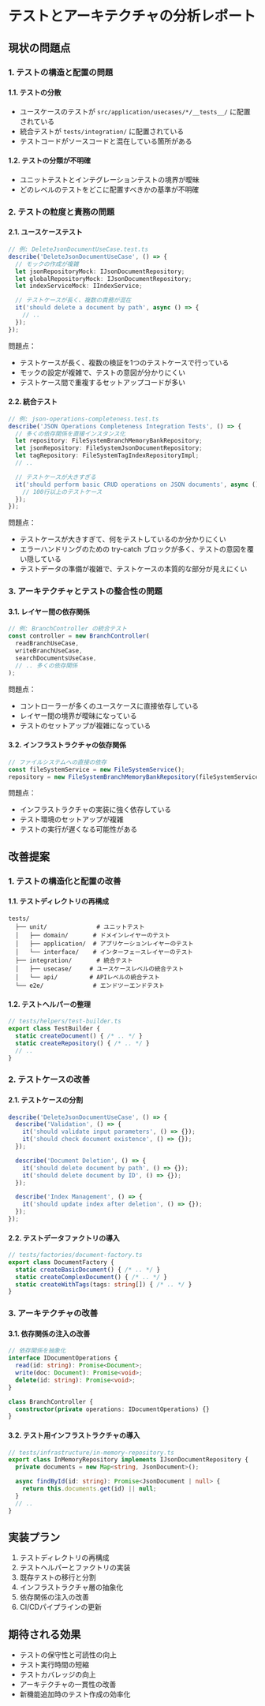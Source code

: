 # テストとアーキテクチャの分析レポート

## 現状の問題点

### 1. テストの構造と配置の問題

#### 1.1. テストの分散
- ユースケースのテストが `src/application/usecases/*/__tests__/` に配置されている
- 統合テストが `tests/integration/` に配置されている
- テストコードがソースコードと混在している箇所がある

#### 1.2. テストの分類が不明確
- ユニットテストとインテグレーションテストの境界が曖昧
- どのレベルのテストをどこに配置すべきかの基準が不明確

### 2. テストの粒度と責務の問題

#### 2.1. ユースケーステスト
```typescript
// 例: DeleteJsonDocumentUseCase.test.ts
describe('DeleteJsonDocumentUseCase', () => {
  // モックの作成が複雑
  let jsonRepositoryMock: IJsonDocumentRepository;
  let globalRepositoryMock: IJsonDocumentRepository;
  let indexServiceMock: IIndexService;

  // テストケースが長く、複数の責務が混在
  it('should delete a document by path', async () => {
    // ..
  });
});
```

問題点：
- テストケースが長く、複数の検証を1つのテストケースで行っている
- モックの設定が複雑で、テストの意図が分かりにくい
- テストケース間で重複するセットアップコードが多い

#### 2.2. 統合テスト
```typescript
// 例: json-operations-completeness.test.ts
describe('JSON Operations Completeness Integration Tests', () => {
  // 多くの依存関係を直接インスタンス化
  let repository: FileSystemBranchMemoryBankRepository;
  let jsonRepository: FileSystemJsonDocumentRepository;
  let tagRepository: FileSystemTagIndexRepositoryImpl;
  // ..

  // テストケースが大きすぎる
  it('should perform basic CRUD operations on JSON documents', async () => {
    // 100行以上のテストケース
  });
});
```

問題点：
- テストケースが大きすぎて、何をテストしているのか分かりにくい
- エラーハンドリングのための try-catch ブロックが多く、テストの意図を覆い隠している
- テストデータの準備が複雑で、テストケースの本質的な部分が見えにくい

### 3. アーキテクチャとテストの整合性の問題

#### 3.1. レイヤー間の依存関係
```typescript
// 例: BranchController の統合テスト
const controller = new BranchController(
  readBranchUseCase,
  writeBranchUseCase,
  searchDocumentsUseCase,
  // .. 多くの依存関係
);
```

問題点：
- コントローラーが多くのユースケースに直接依存している
- レイヤー間の境界が曖昧になっている
- テストのセットアップが複雑になっている

#### 3.2. インフラストラクチャの依存関係
```typescript
// ファイルシステムへの直接の依存
const fileSystemService = new FileSystemService();
repository = new FileSystemBranchMemoryBankRepository(fileSystemService, configProvider);
```

問題点：
- インフラストラクチャの実装に強く依存している
- テスト環境のセットアップが複雑
- テストの実行が遅くなる可能性がある

## 改善提案

### 1. テストの構造化と配置の改善

#### 1.1. テストディレクトリの再構成
```
tests/
  ├── unit/              # ユニットテスト
  │   ├── domain/       # ドメインレイヤーのテスト
  │   ├── application/  # アプリケーションレイヤーのテスト
  │   └── interface/    # インターフェースレイヤーのテスト
  ├── integration/       # 統合テスト
  │   ├── usecase/     # ユースケースレベルの統合テスト
  │   └── api/         # APIレベルの統合テスト
  └── e2e/              # エンドツーエンドテスト
```

#### 1.2. テストヘルパーの整理
```typescript
// tests/helpers/test-builder.ts
export class TestBuilder {
  static createDocument() { /* .. */ }
  static createRepository() { /* .. */ }
  // ..
}
```

### 2. テストケースの改善

#### 2.1. テストケースの分割
```typescript
describe('DeleteJsonDocumentUseCase', () => {
  describe('Validation', () => {
    it('should validate input parameters', () => {});
    it('should check document existence', () => {});
  });

  describe('Document Deletion', () => {
    it('should delete document by path', () => {});
    it('should delete document by ID', () => {});
  });

  describe('Index Management', () => {
    it('should update index after deletion', () => {});
  });
});
```

#### 2.2. テストデータファクトリの導入
```typescript
// tests/factories/document-factory.ts
export class DocumentFactory {
  static createBasicDocument() { /* .. */ }
  static createComplexDocument() { /* .. */ }
  static createWithTags(tags: string[]) { /* .. */ }
}
```

### 3. アーキテクチャの改善

#### 3.1. 依存関係の注入の改善
```typescript
// 依存関係を抽象化
interface IDocumentOperations {
  read(id: string): Promise<Document>;
  write(doc: Document): Promise<void>;
  delete(id: string): Promise<void>;
}

class BranchController {
  constructor(private operations: IDocumentOperations) {}
}
```

#### 3.2. テスト用インフラストラクチャの導入
```typescript
// tests/infrastructure/in-memory-repository.ts
export class InMemoryRepository implements IJsonDocumentRepository {
  private documents = new Map<string, JsonDocument>();

  async findById(id: string): Promise<JsonDocument | null> {
    return this.documents.get(id) || null;
  }
  // ..
}
```

## 実装プラン

1. テストディレクトリの再構成
2. テストヘルパーとファクトリの実装
3. 既存テストの移行と分割
4. インフラストラクチャ層の抽象化
5. 依存関係の注入の改善
6. CI/CDパイプラインの更新

## 期待される効果

- テストの保守性と可読性の向上
- テスト実行時間の短縮
- テストカバレッジの向上
- アーキテクチャの一貫性の改善
- 新機能追加時のテスト作成の効率化
